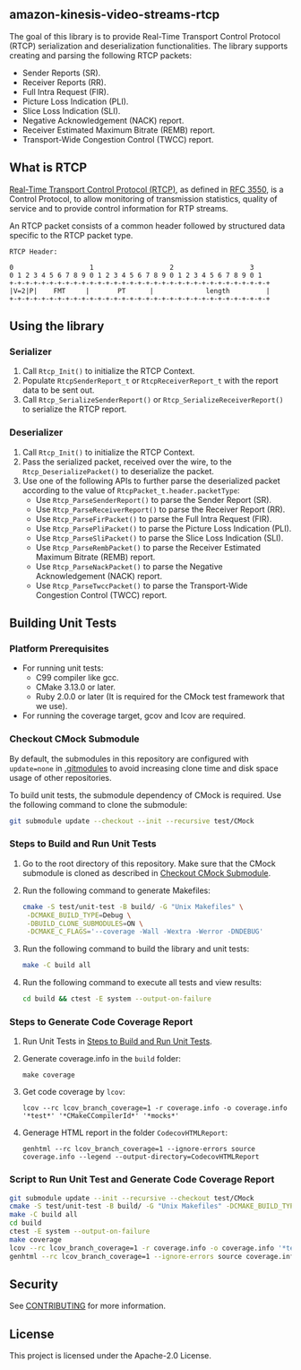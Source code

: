 ## amazon-kinesis-video-streams-rtcp

The goal of this library is to provide Real-Time Transport Control Protocol
(RTCP) serialization and deserialization functionalities. The library supports
creating and parsing the following RTCP packets:
* Sender Reports (SR).
* Receiver Reports (RR).
* Full Intra Request (FIR).
* Picture Loss Indication (PLI).
* Slice Loss Indication (SLI).
* Negative Acknowledgement (NACK) report.
* Receiver Estimated Maximum Bitrate (REMB) report.
* Transport-Wide Congestion Control (TWCC) report.

## What is RTCP

[Real-Time Transport Control Protocol (RTCP)](https://en.wikipedia.org/wiki/RTP_Control_Protocol),
as defined in [RFC 3550](https://datatracker.ietf.org/doc/html/rfc3550), is a
Control Protocol, to allow monitoring of transmission statistics, quality of
service and to provide control information for RTP streams.

An RTCP packet consists of a common header followed by structured data specific
to the RTCP packet type.

```
RTCP Header:

0                   1                   2                   3
0 1 2 3 4 5 6 7 8 9 0 1 2 3 4 5 6 7 8 9 0 1 2 3 4 5 6 7 8 9 0 1
+-+-+-+-+-+-+-+-+-+-+-+-+-+-+-+-+-+-+-+-+-+-+-+-+-+-+-+-+-+-+-+-+
|V=2|P|    FMT     |       PT      |             length         |
+-+-+-+-+-+-+-+-+-+-+-+-+-+-+-+-+-+-+-+-+-+-+-+-+-+-+-+-+-+-+-+-+

```

## Using the library

### Serializer

1. Call `Rtcp_Init()` to initialize the RTCP Context.
2. Populate `RtcpSenderReport_t` or `RtcpReceiverReport_t` with the report data
   to be sent out.
3. Call `Rtcp_SerializeSenderReport()` or `Rtcp_SerializeReceiverReport()` to
   serialize the RTCP report.

### Deserializer

1. Call `Rtcp_Init()` to initialize the RTCP Context.
2. Pass the serialized packet, received over the wire, to the
   `Rtcp_DeserializePacket()` to deserialize the packet.
3. Use one of the following APIs to further parse the deserialized packet
   according to the value of `RtcpPacket_t.header.packetType`:
    * Use `Rtcp_ParseSenderReport()` to parse the Sender Report (SR).
    * Use `Rtcp_ParseReceiverReport()` to parse the Receiver Report (RR).
    * Use `Rtcp_ParseFirPacket()` to parse the Full Intra Request (FIR).
    * Use `Rtcp_ParsePliPacket()` to parse the Picture Loss Indication (PLI).
    * Use `Rtcp_ParseSliPacket()` to parse the Slice Loss Indication (SLI).
    * Use `Rtcp_ParseRembPacket()` to parse the Receiver Estimated Maximum
      Bitrate (REMB) report.
    * Use `Rtcp_ParseNackPacket()` to parse the Negative Acknowledgement (NACK)
      report.
    * Use `Rtcp_ParseTwccPacket()` to parse the Transport-Wide Congestion
      Control (TWCC) report.

## Building Unit Tests

### Platform Prerequisites

- For running unit tests:
    - C99 compiler like gcc.
    - CMake 3.13.0 or later.
    - Ruby 2.0.0 or later (It is required for the CMock test framework that we
      use).
- For running the coverage target, gcov and lcov are required.

### Checkout CMock Submodule

By default, the submodules in this repository are configured with `update=none`
in [.gitmodules](./.gitmodules) to avoid increasing clone time and disk space
usage of other repositories.

To build unit tests, the submodule dependency of CMock is required. Use the
following command to clone the submodule:

```sh
git submodule update --checkout --init --recursive test/CMock
```

### Steps to Build and Run Unit Tests

1. Go to the root directory of this repository. Make sure that the CMock
   submodule is cloned as described in [Checkout CMock Submodule](#checkout-cmock-submodule).
2. Run the following command to generate Makefiles:

    ```sh
    cmake -S test/unit-test -B build/ -G "Unix Makefiles" \
     -DCMAKE_BUILD_TYPE=Debug \
     -DBUILD_CLONE_SUBMODULES=ON \
     -DCMAKE_C_FLAGS='--coverage -Wall -Wextra -Werror -DNDEBUG'
    ```
3. Run the following command to build the library and unit tests:

    ```sh
    make -C build all
    ```
4. Run the following command to execute all tests and view results:

    ```sh
    cd build && ctest -E system --output-on-failure
    ```

### Steps to Generate Code Coverage Report

1. Run Unit Tests in [Steps to Build and Run Unit Tests](#steps-to-build-and-run-unit-tests).
2. Generate coverage.info in the `build` folder:

    ```
    make coverage
    ```
3. Get code coverage by `lcov`:

    ```
    lcov --rc lcov_branch_coverage=1 -r coverage.info -o coverage.info '*test*' '*CMakeCCompilerId*' '*mocks*'
    ```
4. Generage HTML report in the folder `CodecovHTMLReport`:

    ```
    genhtml --rc lcov_branch_coverage=1 --ignore-errors source coverage.info --legend --output-directory=CodecovHTMLReport
    ```

### Script to Run Unit Test and Generate Code Coverage Report

```sh
git submodule update --init --recursive --checkout test/CMock
cmake -S test/unit-test -B build/ -G "Unix Makefiles" -DCMAKE_BUILD_TYPE=Debug -DBUILD_CLONE_SUBMODULES=ON -DCMAKE_C_FLAGS='--coverage -Wall -Wextra -Werror -DNDEBUG -DLIBRARY_LOG_LEVEL=LOG_DEBUG'
make -C build all
cd build
ctest -E system --output-on-failure
make coverage
lcov --rc lcov_branch_coverage=1 -r coverage.info -o coverage.info '*test*' '*CMakeCCompilerId*' '*mocks*'
genhtml --rc lcov_branch_coverage=1 --ignore-errors source coverage.info --legend --output-directory=CodecovHTMLReport
```

## Security

See [CONTRIBUTING](CONTRIBUTING.md#security-issue-notifications) for more information.

## License

This project is licensed under the Apache-2.0 License.

